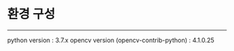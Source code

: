 # 환경 구성
-------------------------
python version : 3.7.x
opencv version (opencv-contrib-python) : 4.1.0.25 
